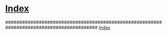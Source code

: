 # [Index](index.md)
######################################################################################### [Index](index.md)

